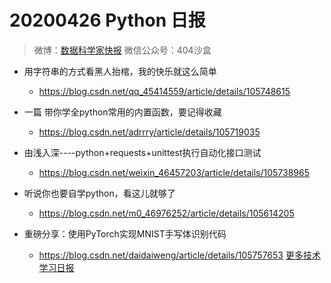 # 20200426 Python 日报
> 微博：[数据科学家快报](https://www.weibo.com/wukehao)
> 微信公众号：404沙盒
- 用字符串的方式看黑人抬棺，我的快乐就这么简单
  - https://blog.csdn.net/qq_45414559/article/details/105748615

- 一篇 带你学全python常用的内置函数，要记得收藏
  - https://blog.csdn.net/adrrry/article/details/105719035

- 由浅入深----python+requests+unittest执行自动化接口测试
  - https://blog.csdn.net/weixin_46457203/article/details/105738965

- 听说你也要自学python，看这儿就够了
  - https://blog.csdn.net/m0_46976252/article/details/105614205

- 重磅分享：使用PyTorch实现MNIST手写体识别代码
  - https://blog.csdn.net/daidaiweng/article/details/105757653
[更多技术学习日报](https://github.com/KehaoWu/dailypython)
